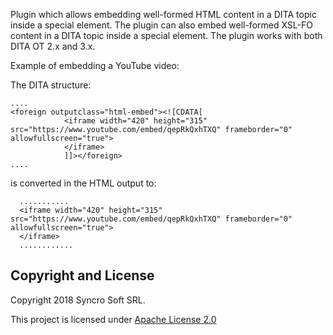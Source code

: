 Plugin which allows embedding well-formed HTML content in a DITA topic inside a special <foreign outputclass="html-embed"> element.
The plugin can also embed well-formed XSL-FO content in a DITA topic inside a special <foreign outputclass="xslfo-embed"> element.
The plugin works with both DITA OT 2.x and 3.x.

Example of embedding a YouTube video:

The DITA structure:

    ....
    <foreign outputclass="html-embed"><![CDATA[
                <iframe width="420" height="315" src="https://www.youtube.com/embed/qepRkQxhTXQ" frameborder="0" allowfullscreen="true">
                </iframe>
                ]]></foreign>
    ....
    
is converted in the HTML output to:

      ...........
      <iframe width="420" height="315" src="https://www.youtube.com/embed/qepRkQxhTXQ" frameborder="0" allowfullscreen="true">
      </iframe>
      ............

Copyright and License
---------------------
Copyright 2018 Syncro Soft SRL.

This project is licensed under [Apache License 2.0](https://github.com/oxygenxml/dita-embed-html/blob/master/LICENSE)
